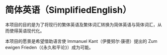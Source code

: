 # 简体英语（SimplifiedEnglish）

本项目的目的是为了将现行的繁体英语及繁体词汇转换为简体英语与简体词汇，从而使得英语现代化。

本项目的愿景是希望借助语言使 Immanuel Kant（伊曼努尔·康德）提出的 Zum ewigen Frieden（《永久和平论》）成为可能。


